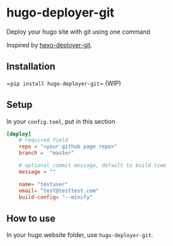 # hugo-deployer-git

Deploy your hugo site with git using one command

Inspired by [hexo-deployer-git](https://github.com/hexojs/hexo-deployer-git).

## Installation

~`pip install hugo-deployer-git`~ (WIP)

## Setup

In your `config.toml`, put in this section

```toml
[deploy]
    # required field
    repo = "<your github page repo>"
    branch =  "master"

    # optional_commit message, default to build time
    message = ""

    name= "testuser"
    email= "test@testtest.com"
    build-config= "--minify"
```

## How to use

In your hugo website folder, use `hugo-deployer-git`.